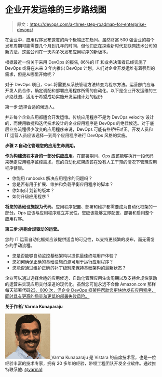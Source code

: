 # 企业开发运维的三步路线图

> 原文：<https://devops.com/a-three-step-roadmap-for-enterprise-devops/>

在企业中，应用程序发布速度的两个极端正在趋同。虽然财富 500 强企业的每个发布周期可能需要几个月到几年的时间，但他们正在探索新时代互联网技术公司的新方法，这些公司在一天内多次发布应用程序的新版本。

根据最近一份关于采用 DevOps 的报告, 86%的 IT 和业务决策者已经实施了 DevOps 或将在未来 3 年内推出 DevOps 计划。人们对企业开发运维有着强烈的需求，但是从哪里开始呢？

对于 DevOps 项目，Ops 将需要从系统管理方法转变为程序方法。运营部门应与开发人员合作，确定调配和部署应用程序所需的自动化。以下是企业开发运维的三步路线图，适用于希望成功实施开发运维计划的组织:

第一步:选择合适的候选人。

并非每个企业应用都适合开发运维。传统应用程序不是为 DevOps velocity 设计的，而使用敏捷和迭代技术设计的企业应用程序是 DevOps 的绝佳候选。对于底层业务流程很少改变的应用程序来说，DevOps 可能有些矫枉过正。开发人员和 IT 运营人员应该选择一到两个应用程序进行 DevOps 风格的实施。

**步骤 2:自动化管理您的应用生命周期。**

**作为构建流程本身的一部分供应应用**。在部署期间，Ops 应该能够执行一段代码来确定应用程序监控需求。您的自动化框架应该在没有人工干预的情况下管理应用程序健康。

*   你能用 runbooks 解决应用程序的问题吗？
*   您是否有用于扩展、维护和负载平衡应用程序的脚本？
*   你如何计划新的版本？
*   如何升级应用程序？

**将您的基础设施视为代码**。应用程序配置、部署和维护都需要成为自动化框架的一部分。Ops 应该与应用程序建立并发性。您应该能够立即配置、部署和启用整个应用程序。

**第三步:拥抱合规驱动的运营。**

您的 IT 运营自动化框架应该提供适当的可见性，以支持更频繁的发布，而无需复杂的手动流程。

*   您是否能够自动监控基础架构以提供最佳终端用户体验？
*   您如何确保正确的基础设施资源可用于运行应用程序？
*   您能否通过维护正确的补丁级别来保持基础架构的最新状态？

企业可以通过选择合适的应用候选、自动化管理应用生命周期以及支持合规性驱动的运营来实现应用交付渠道的现代化。虽然您可能永远不会像 Amazon.com 那样每天部署代码[23，000 次，但企业 DevOps 框架将帮助您更快地发布应用程序，同时具有更高的质量和更低的部署失败风险。](https://www.safaribooksonline.com/library/view/the-phoenix-project/9781457191350/42-resourceWhy.xhtml)

**关于作者/ Varma Kunaparaju**

[![YaCNNVuU](img/9fde196d104c43184303f7d9233b515b.png) ](https://devops.com/wp-content/uploads/2015/03/YaCNNVuU.jpeg) Varma Kunaparaju 是 Vistara 的首席技术官，也是一位经验丰富的技术专家，拥有 20 多年的经验，带领工程团队开发企业软件。通过推特联系他: [@varma1](https://www.twitter.com/@varma1)